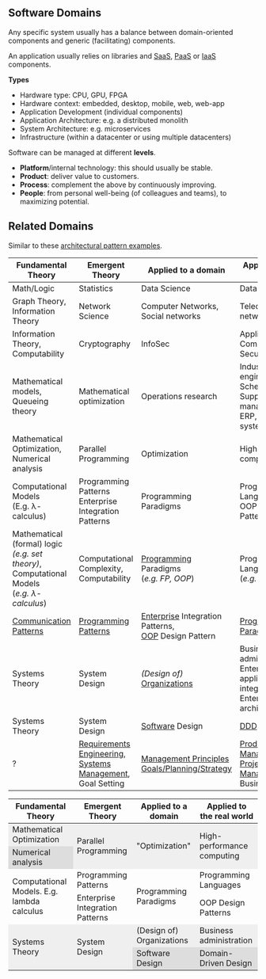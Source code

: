 ## Software Domains

Any specific system usually has a balance between domain-oriented components and generic (facilitating) components.

An application usually relies on libraries and [SaaS](https://en.wikipedia.org/wiki/Software_as_a_service), [PaaS](https://en.wikipedia.org/wiki/Platform_as_a_service) or [IaaS](https://en.wikipedia.org/wiki/Infrastructure_as_a_service) components.

**Types**

- Hardware type: CPU, GPU, FPGA
- Hardware context: embedded, desktop, mobile, web, web-app
- Application Development (individual components)
- Application Architecture: e.g. a distributed monolith
- System Architecture: e.g. microservices
- Infrastructure (within a datacenter or using multiple datacenters)



Software can be managed at different **levels**.

- **Platform**/internal technology: this should usually be stable.
- **Product**: deliver value to customers.
- **Process**: complement the above by continuously improving.
- **People**: from personal well-being (of colleagues and teams), to maximizing potential.



## Related Domains

Similar to these [architectural pattern examples](https://en.wikipedia.org/wiki/Architectural_pattern#Examples).

| Fundamental Theory                                           | Emergent Theory                                              | Applied to a domain                                          | Applied to the real world                                    |
| ------------------------------------------------------------ | ------------------------------------------------------------ | ------------------------------------------------------------ | ------------------------------------------------------------ |
| Math/Logic                                                   | Statistics                                                   | Data Science                                                 | Data Engineering                                             |
| Graph Theory,<br />Information Theory                        | Network Science                                              | Computer Networks,<br />Social networks                      | Telecommunications network                                   |
| Information Theory,<br />Computability                       | Cryptography                                                 | InfoSec                                                      | Application, Computer, Network Security                      |
| Mathematical models,<br />Queueing theory                    | Mathematical optimization                                    | Operations research                                          | Industrial engineering,<br />Scheduling,<br />Supply chain management,<br />ERP, CRM, BI, HR systems |
| Mathematical Optimization,<br />Numerical analysis           | Parallel Programming                                         | Optimization                                                 | High-performance computing                                   |
| Computational Models<br />(E.g. λ-calculus)                  | Programming Patterns<br />Enterprise Integration Patterns    | Programming Paradigms                                        | Programming Languages,<br />OOP Design Patterns              |
| Mathematical (formal) logic<br />*(e.g. set theory)*,<br />Computational Models <br />(*e.g. λ-calculus*) | Computational Complexity,<br />Computability                 | <u>Programming</u> Paradigms<br />(*e.g. FP, OOP*)           | Programming Languages<br />(*e.g. C, Java*)                  |
| [Communication Patterns](communication-patterns.md)          | [Programming Patterns](programming-patterns.md)              | <u>Enterprise</u> Integration Patterns,<br /><u>OOP</u> Design Pattern | [Programming Paradigms](programming-paradigms.md)            |
| Systems Theory                                               | System Design                                                | *(Design of)* [Organizations](organization-structure.md)     | Business administration,<br />Enterprise application integration,<br />Enterprise architecture |
| Systems Theory                                               | System Design                                                | <u>Software</u> Design                                       | [DDD](domain-driven-design.md)                               |
| ?                                                            | [Requirements Engineering](requirements-engineering.md),<br />[Systems Management](systems-management.md),<br />Goal Setting | [Management Principles](management-principles)<br />[Goals/Planning/Strategy](goals-planning-strategy.md) | [Product Management](product-management),<br />[Project Management](project-management),<br />Business Operations |



<table>
<thead><tr><th>Fundamental Theory</th><th>Emergent Theory</th><th>Applied to a domain</th><th>Applied to the real world</th></tr></thead>
<tbody>
  <tr>
    <td rowspan="1" style="background:#efefef;">Mathematical Optimization</td>
    <td rowspan="2" style="background:#efefef;">Parallel Programming</td>
    <td rowspan="2" style="background:#efefef;">"Optimization"</td>
    <td rowspan="2" style="background:#efefef;">High-performance computing</td>
  </tr>
  <tr>
    <td rowspan="1" style="background:#ddd;">Numerical analysis</td>
  </tr>
  <tr>
    <td rowspan="2">Computational Models. E.g. lambda calculus</td>
    <td rowspan="1">Programming Patterns</td>
    <td rowspan="2">Programming Paradigms</td>
    <td rowspan="1">Programming Languages</td>
  </tr>
  <tr>
    <td rowspan="1">Enterprise Integration Patterns</td>
    <td rowspan="1">OOP Design Patterns</td>
  </tr>
  <tr>
    <td rowspan="2" style="background:#efefef;">Systems Theory</td>
    <td rowspan="2" style="background:#efefef;">System Design</td>
    <td rowspan="1" style="background:#efefef;">(Design of) Organizations</td>
    <td rowspan="1" style="background:#efefef;">Business administration</td>
  </tr>
  <tr>
    <td rowspan="1" style="background:#ddd;">Software Design</td>
    <td rowspan="1" style="background:#ddd;">Domain-Driven Design</td>
  </tr>
</tbody>
</table>


